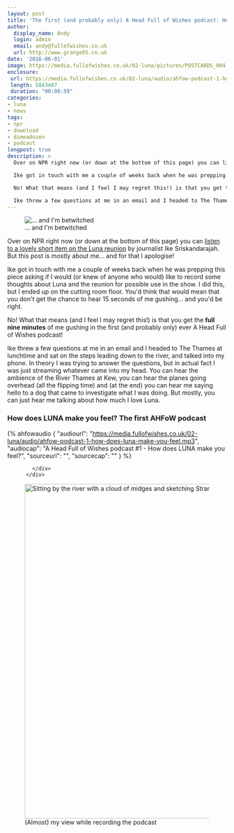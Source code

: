 ```yaml
---
layout: post
title: 'The first (and probably only) A Head Full of Wishes podcast: How does LUNA make you feel?'
author:
  display_name: Andy
  login: admin
  email: andy@fullofwishes.co.uk
  url: http://www.grange85.co.uk
date: '2016-06-01'
image: https://media.fullofwishes.co.uk/02-luna/pictures/POSTCARDS_004.jpg
enclosure:
 url: https://media.fullofwishes.co.uk/02-luna/audio/ahfow-podcast-1-how-does-luna-make-you-feel.mp3
 length: 5843407
 duration: "00:08:59"
categories:
- luna
- news
tags:
- npr
- download
- dimeadozen
- podcast
longpost: true
description: >
  Over on NPR right now (or down at the bottom of this page) you can listen to a lovely short item on the Luna reunion by journalist Ike Sriskandarajah. But this post is mostly about me… and for that I apologise!

  Ike got in touch with me a couple of weeks back when he was prepping this piece asking if I would (or knew of anyone who would) like to record some thoughts about Luna and the reunion for possible use in the show. I did this, but I ended up on the cutting room floor. You'd think that would mean that you don't get the chance to hear 15 seconds of me gushing… and you'd be right.

  No! What that means (and I feel I may regret this!) is that you get the full nine minutes of me gushing in the first (and probably only) ever A Head Full of Wishes podcast!

  Ike threw a few questions at me in an email and I headed to The Thames at lunchtime and sat on the steps leading down to the river, and talked into my phone. In theory I was trying to answer the questions, but in actual fact I was just streaming whatever came into my head. You can hear the ambience of the River Thames at Kew, you can hear the planes going overhead (all the flipping time) and (at the end) you can hear me saying hello to a dog that came to investigate what I was doing. But mostly, you can just hear me talking about how much I love Luna.
---
```

<figure class="caption aligncenter"><img src="https://media.fullofwishes.co.uk/02-luna/pictures/POSTCARDS_004.jpg" alt="&hellip; and I'm betwitched" /><figcaption class="caption-text">&hellip; and I'm betwitched</figcaption></figure>
<p class="lead">Over on NPR right now (or down at the bottom of this page) you can <a href="http://www.npr.org/2016/05/31/480144548/a-homecoming-for-luna-and-its-devoted-following" target="_blank">listen to a lovely short item on the Luna reunion</a> by journalist Ike Sriskandarajah. But this post is mostly about me&hellip; and for that I apologise!</p>

<p>Ike got in touch with me a couple of weeks back when he was prepping this piece asking if I would (or knew of anyone who would) like to record some thoughts about Luna and the reunion for possible use in the show. I did this, but I ended up on the cutting room floor. You'd think that would mean that you don't get the chance to hear 15 seconds of me gushing&hellip; and you'd be right.</p>

<p>No! What that means (and I feel I may regret this!) is that you get the <strong>full nine minutes</strong> of me gushing in the first (and probably only) ever A Head Full of Wishes podcast!</p>

<!--more-->

<p>Ike threw a few questions at me in an email and I headed to The Thames at lunchtime and sat on the steps leading down to the river, and talked into my phone. In theory I was trying to answer the questions, but in actual fact I was just streaming whatever came into my head. You can hear the ambience of the River Thames at Kew, you can hear the planes going overhead (all the flipping time) and (at the end) you can hear me saying hello to a dog that came to investigate what I was doing. But mostly, you can just hear me talking about how much I love Luna.</p>

<div class="panel panel-default">
            <div class="panel-heading">
              <h3 class="panel-title">How does LUNA make you feel? The first AHFoW podcast</h3>
            </div>
            <div class="panel-body">

 {% ahfowaudio {
  "audiourl": "https://media.fullofwishes.co.uk/02-luna/audio/ahfow-podcast-1-how-does-luna-make-you-feel.mp3",
  "audiocap": "A Head Full of Wishes podcast #1 - How does LUNA make you feel?",
  "sourceurl": "",
  "sourcecap": ""
  } %}

            </div>
          </div>

<figure><a data-flickr-embed="true"  href="https://www.flickr.com/photos/grange85/16976526044/in/album-72157647037102162/" title="Sitting by the river with a cloud of midges and sketching Strand on the Green"><img src="https://c5.staticflickr.com/9/8807/16976526044_ef821d312e_b.jpg" width="1024" height="768" alt="Sitting by the river with a cloud of midges and sketching Strand on the Green"></a><figcaption>(Almost) my view while recording the podcast</figcaption>
</figure>


